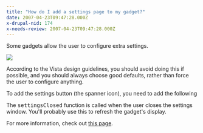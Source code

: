 ```yaml
---
title: "How do I add a settings page to my gadget?"
date: 2007-04-23T09:47:28.000Z
x-drupal-nid: 174
x-needs-review: 2007-04-23T09:47:28.000Z
---
```

Some gadgets allow the user to configure extra settings.

![](/content/system/files/images/gadget_settings.png)

According to the Vista design guidelines, you should avoid doing this if possible, and you should always choose good defaults, rather than force the user to configure anything.

To add the settings button (the spanner icon), you need to add the following <script> block to the <head> section of your Gadget.htm file:

<pre>  <script>
    System.Gadget.settingsUI = "Settings.htm";
    System.Gadget.onSettingsClosed = settingsClosed;

    function settingsClosed(event)
    {
        if (event.closeAction == event.Action.commit)
        {
        }
    }
  </script></pre>

The <tt>settingsClosed</tt> function is called when the user closes the settings window. You'll probably use this to refresh the gadget's display.

For more information, check out [this page](http://msdn2.microsoft.com/en-us/library/ms723694.aspx#_sidebar_gdo_08_GadgetSettings).
